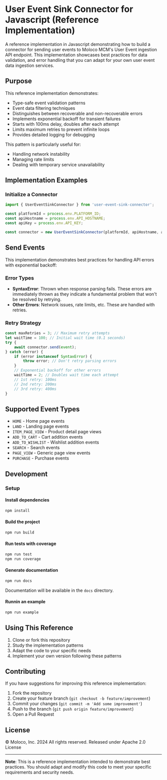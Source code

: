 # User Event Sink Connector for Javascript (Reference Implementation)

A reference implementation in Javascript demonstrating how to build a connector for sending user events to Moloco MCM's User Event ingestion API endpoint. This implementation showcases best practices for data validation, and error handling that you can adapt for your own user event data ingestion services.

## Purpose

This reference implementation demonstrates:
- Type-safe event validation patterns
- Event data filtering techniques
- Distinguishes between recoverable and non-recoverable errors
- Implements exponential backoff for transient failures
- Starts with 100ms delay, doubles after each attempt
- Limits maximum retries to prevent infinite loops
- Provides detailed logging for debugging

This pattern is particularly useful for:
- Handling network instability
- Managing rate limits
- Dealing with temporary service unavailability

## Implementation Examples

### Initialize a Connector
```typescript
import { UserEventSinkConnector } from 'user-event-sink-connector';

const platformId = process.env.PLATFORM_ID;
const apiHostname = process.env.API_HOSTNAME;
const apiKey = process.env.API_KEY;

const connector = new UserEventSinkConnector(platformId, apiHostname, apiKey);
```

## Send Events
This implementation demonstrates best practices for handling API errors with exponential backoff:

### Error Types
- **SyntaxError**: Thrown when response parsing fails. These errors are immediately thrown as they indicate a fundamental problem that won't be resolved by retrying.
- **Other Errors**: Network issues, rate limits, etc. These are handled with retries.

### Retry Strategy
```typescript
const maxRetries = 3; // Maximum retry attempts
let waitTime = 100; // Initial wait time (0.1 seconds)
try {
    await connector.send(event);
} catch (error) {
    if (error instanceof SyntaxError) {
        throw error; // Don't retry parsing errors
    }
    // Exponential backoff for other errors
    waitTime = 2; // Doubles wait time each attempt
    // 1st retry: 100ms
    // 2nd retry: 200ms
    // 3rd retry: 400ms
}
```

## Supported Event Types

- `HOME` - Home page events
- `LAND` - Landing page events
- `ITEM_PAGE_VIEW` - Product detail page views
- `ADD_TO_CART` - Cart addition events
- `ADD_TO_WISHLIST` - Wishlist addition events
- `SEARCH` - Search events
- `PAGE_VIEW` - Generic page view events
- `PURCHASE` - Purchase events

## Development

### Setup
#### Install dependencies
```bash
npm install
```

#### Build the project
```bash
npm run build
```

#### Run tests with coverage
```bash
npm run test
npm run coverage
```

#### Generate documentation
```bash
npm run docs
```
Documentation will be available in the `docs` directory.

#### Runnin an example
```bash
npm run example
```

## Using This Reference

1. Clone or fork this repository
2. Study the implementation patterns
3. Adapt the code to your specific needs
4. Implement your own version following these patterns

## Contributing
If you have suggestions for improving this reference implementation:

1. Fork the repository
2. Create your feature branch (`git checkout -b feature/improvement`)
3. Commit your changes (`git commit -m 'Add some improvement'`)
4. Push to the branch (`git push origin feature/improvement`)
5. Open a Pull Request


## License
© Moloco, Inc. 2024 All rights reserved. Released under Apache 2.0 License

---
**Note**: This is a reference implementation intended to demonstrate best practices. You should adapt and modify this code to meet your specific requirements and security needs.